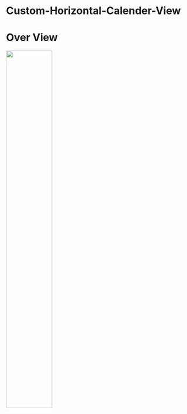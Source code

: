 # Custom-Horizontal-Calender-View

# Over View

<img src="https://user-images.githubusercontent.com/48696824/157301796-25eb5092-f07a-4490-9dc8-2f15f2a4cdab.gif" width=50% height=50%>

